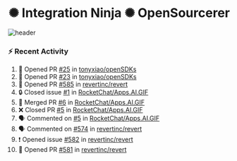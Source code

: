  
<h1 align="center">✺ Integration Ninja ✺ OpenSourcerer</h1>

![header](https://github.com/Nabhag8848/Nabhag8848/assets/65061890/3ecbdaa2-ea2a-4413-a40a-87945f5fb05a)

### :zap: Recent Activity

<!--START_SECTION:activity-->
1. 💪 Opened PR [#25](https://github.com/tonyxiao/openSDKs/pull/25) in [tonyxiao/openSDKs](https://github.com/tonyxiao/openSDKs)
2. 💪 Opened PR [#23](https://github.com/tonyxiao/openSDKs/pull/23) in [tonyxiao/openSDKs](https://github.com/tonyxiao/openSDKs)
3. 💪 Opened PR [#585](https://github.com/revertinc/revert/pull/585) in [revertinc/revert](https://github.com/revertinc/revert)
4. 🔒 Closed issue [#1](https://github.com/RocketChat/Apps.AI.GIF/issues/1) in [RocketChat/Apps.AI.GIF](https://github.com/RocketChat/Apps.AI.GIF)
5. 🎉 Merged PR [#6](https://github.com/RocketChat/Apps.AI.GIF/pull/6) in [RocketChat/Apps.AI.GIF](https://github.com/RocketChat/Apps.AI.GIF)
6. ❌ Closed PR [#5](https://github.com/RocketChat/Apps.AI.GIF/pull/5) in [RocketChat/Apps.AI.GIF](https://github.com/RocketChat/Apps.AI.GIF)
7. 🗣 Commented on [#5](https://github.com/RocketChat/Apps.AI.GIF/pull/5#issuecomment-2138803177) in [RocketChat/Apps.AI.GIF](https://github.com/RocketChat/Apps.AI.GIF)
8. 🗣 Commented on [#574](https://github.com/revertinc/revert/pull/574#issuecomment-2138774428) in [revertinc/revert](https://github.com/revertinc/revert)
9. ❗ Opened issue [#582](https://github.com/revertinc/revert/issues/582) in [revertinc/revert](https://github.com/revertinc/revert)
10. 💪 Opened PR [#581](https://github.com/revertinc/revert/pull/581) in [revertinc/revert](https://github.com/revertinc/revert)
<!--END_SECTION:activity-->

  



